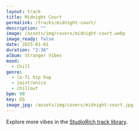 ```yaml
---
layout: track
title: Midnight Court
permalink: /tracks/midnight-court/
description: ""
image: /assets/img/covers/midnight-court.webp
image_ready: false
date: 2025-01-01
duration: "2:36"
album: Stranger Vibes
mood:
  - Chill
genre:
  - lo-fi hip hop
  - jazztronica
  - chillout
bpm: 90
key: Eb
image_jpg: /assets/img/covers/midnight-court.jpg
---
```


Explore more vibes in the [StudioRich track library](/tracks/).
